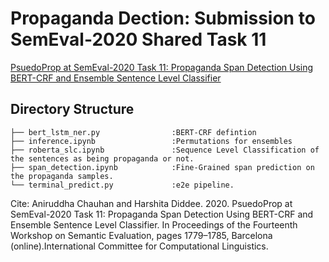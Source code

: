 # Propaganda Dection: Submission to SemEval-2020 Shared Task 11
[PsuedoProp at SemEval-2020 Task 11: Propaganda Span Detection Using BERT-CRF and Ensemble Sentence Level Classifier](https://aclanthology.org/2020.semeval-1.233/)

## Directory Structure
```
├── bert_lstm_ner.py                :BERT-CRF defintion
├── inference.ipynb                 :Permutations for ensembles
├── roberta_slc.ipynb               :Sequence Level Classification of the sentences as being propaganda or not. 
├── span_detection.ipynb            :Fine-Grained span prediction on the propaganda samples. 
└── terminal_predict.py             :e2e pipeline. 
```

Cite: Aniruddha Chauhan and Harshita Diddee. 2020. PsuedoProp at SemEval-2020 Task 11: Propaganda Span Detection Using BERT-CRF and Ensemble Sentence Level Classifier. In Proceedings of the Fourteenth Workshop on Semantic Evaluation, pages 1779–1785, Barcelona (online).International Committee for Computational Linguistics.